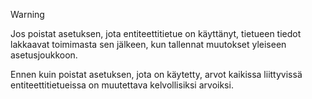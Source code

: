> [!WARNING]
> Jos poistat asetuksen, jota entiteettitietue on käyttänyt, tietueen tiedot lakkaavat toimimasta sen jälkeen, kun tallennat muutokset yleiseen asetusjoukkoon.
>
>Ennen kuin poistat asetuksen, jota on käytetty, arvot kaikissa liittyvissä entiteettitietueissa on muutettava kelvollisiksi arvoiksi.